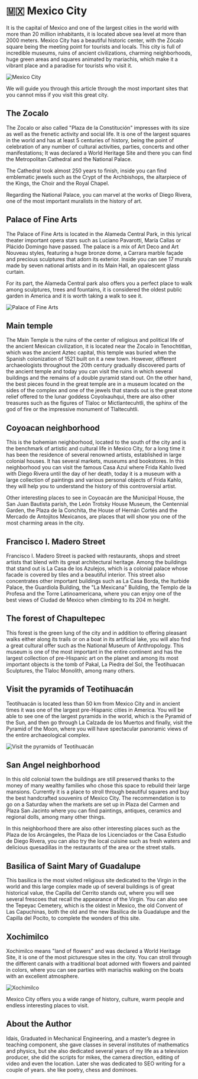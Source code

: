 # 🇲🇽 Mexico City

It is the capital of Mexico and one of the largest cities in the world
with more than 20 million inhabitants, it is located above sea level at
more than 2000 meters. Mexico City has a beautiful historic center, with
the Zócalo square being the meeting point for tourists and locals. This
city is full of incredible museums, ruins of ancient civilizations,
charming neighborhoods, huge green areas and squares animated by
mariachis, which make it a vibrant place and a paradise for tourists who
visit it.

![Mexico City](_static/images/mexico-city/image1.jpg)


We will guide you through this article through the most important sites
that you cannot miss if you visit this great city.

## The Zocalo

The Zocalo or also called "Plaza de la Constitución" impresses with its
size as well as the frenetic activity and social life. It is one of the
largest squares in the world and has at least 5 centuries of history,
being the point of celebration of any number of cultural activities,
parties, concerts and other manifestations; It was declared a World
Heritage Site and there you can find the Metropolitan Cathedral and the
National Palace.

The Cathedral took almost 250 years to finish, inside you can find
emblematic jewels such as the Crypt of the Archbishops, the altarpiece
of the Kings, the Choir and the Royal Chapel.

Regarding the National Palace, you can marvel at the works of Diego
Rivera, one of the most important muralists in the history of art.

## Palace of Fine Arts

The Palace of Fine Arts is located in the Alameda Central Park, in this
lyrical theater important opera stars such as Luciano Pavarotti, María
Callas or Plácido Domingo have passed. The palace is a mix of Art Deco
and Art Nouveau styles, featuring a huge bronze dome, a Carrara marble
façade and precious sculptures that adorn its exterior. Inside you can
see 17 murals made by seven national artists and in its Main Hall, an
opalescent glass curtain.

For its part, the Alameda Central park also offers you a perfect place
to walk among sculptures, trees and fountains, it is considered the
oldest public garden in America and it is worth taking a walk to see it.

![Palace of Fine Arts](_static/images/mexico-city/image2.jpg)


## Main temple

The Main Temple is the ruins of the center of religious and political
life of the ancient Mexican civilization, it is located near the Zocalo
in Tenochtitlan, which was the ancient Aztec capital, this temple was
buried when the Spanish colonization of 1521 built on it a new town.
However, different archaeologists throughout the 20th century gradually
discovered parts of the ancient temple and today you can visit the ruins
in which several buildings and the remains of a double pyramid stand
out. On the other hand, the best pieces found in the great temple are in
a museum located on the sides of the complex and one of the jewels that
stands out is the great stone relief offered to the lunar goddess
Coyolxauhqui, there are also other treasures such as the figures of
Tlaloc or Mictlantecuhtli, the sphinx of the god of fire or the
impressive monument of Tlaltecuhtli.

## Coyoacan neighborhood

This is the bohemian neighborhood, located to the south of the city and
is the benchmark of artistic and cultural life in Mexico City, for a
long time it has been the residence of several renowned artists,
established in large colonial houses. It has several markets, museums
and bookstores. In this neighborhood you can visit the famous Casa Azul
where Frida Kahlo lived with Diego Rivera until the day of her death,
today it is a museum with a large collection of paintings and various
personal objects of Frida Kahlo, they will help you to understand the
history of this controversial artist.

Other interesting places to see in Coyoacán are the Municipal House, the
San Juan Bautista parish, the León Trotsky House Museum, the Centennial
Garden, the Plaza de la Conchita, the House of Hernán Cortés and the
Mercado de Antojitos Mexicanos, are places that will show you one of the
most charming areas in the city.

## Francisco I. Madero Street

Francisco I. Madero Street is packed with restaurants, shops and street
artists that blend with its great architectural heritage. Among the
buildings that stand out is La Casa de los Azulejos, which is a colonial
palace whose facade is covered by tiles and a beautiful interior. This
street also concentrates other important buildings such as La Casa
Borda, the Iturbide Palace, the Guardiola Building, the \"La Mexicana\"
Building, the Templo de la Profesa and the Torre Latinoamericana, where
you can enjoy one of the best views of Ciudad de Mexico when climbing to
its 204 m height.

## The forest of Chapultepec

This forest is the green lung of the city and in addition to offering
pleasant walks either along its trails or on a boat in its artificial
lake, you will also find a great cultural offer such as the National
Museum of Anthropology. This museum is one of the most important in the
entire continent and has the largest collection of pre-Hispanic art on
the planet and among its most important objects is the tomb of Pakal, La
Piedra del Sol, the Teotihuacan Sculptures, the Tlaloc Monolith, among
many others.

## Visit the pyramids of Teotihuacán

Teotihuacán is located less than 50 km from Mexico City and in ancient
times it was one of the largest pre-Hispanic cities in America. You will
be able to see one of the largest pyramids in the world, which is the
Pyramid of the Sun, and then go through La Calzada de los Muertos and
finally, visit the Pyramid of the Moon, where you will have spectacular
panoramic views of the entire archaeological complex.

![Visit the pyramids of Teotihuacán](_static/images/mexico-city/image3.jpg)

## San Angel neighborhood

In this old colonial town the buildings are still preserved thanks to
the money of many wealthy families who chose this space to rebuild their
large mansions. Currently it is a place to stroll through beautiful
squares and buy the best handcrafted souvenirs of Mexico City. The
recommendation is to go on a Saturday when the markets are set up in
Plaza del Carmen and Plaza San Jacinto where you can find paintings,
antiques, ceramics and regional dolls, among many other things.

In this neighborhood there are also other interesting places such as the
Plaza de los Arcángeles, the Plaza de los Licenciados or the Casa
Estudio de Diego Rivera, you can also try the local cuisine such as
fresh waters and delicious quesadillas in the restaurants of the area or
the street stalls.

## Basilica of Saint Mary of Guadalupe

This basilica is the most visited religious site dedicated to the Virgin
in the world and this large complex made up of several buildings is of
great historical value, the Capilla del Cerrito stands out, where you
will see several frescoes that recall the appearance of the Virgin. You
can also see the Tepeyac Cemetery, which is the oldest in Mexico, the
old Convent of Las Capuchinas, both the old and the new Basilica de la
Guadalupe and the Capilla del Pocito, to complete the wonders of this
site.

## Xochimilco

Xochimilco means \"land of flowers\" and was declared a World Heritage
Site, it is one of the most picturesque sites in the city. You can
stroll through the different canals with a traditional boat adorned with
flowers and painted in colors, where you can see parties with mariachis
walking on the boats with an excellent atmosphere.

![Xochimilco](_static/images/mexico-city/image4.jpg)

Mexico City offers you a wide range of history, culture, warm people and
endless interesting places to visit.

## About the Author

Idais, Graduated in Mechanical Engineering, and a master’s degree in teaching component, she gave classes in several institutes of mathematics and physics, but she also dedicated several years of my life as a television producer, she did the scripts for mikes, the camera direction, editing of video and even the location. Later she was dedicated to SEO writing for a couple of years. she like poetry, chess and dominoes.
